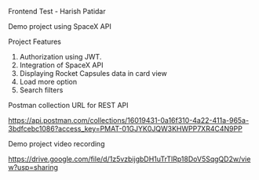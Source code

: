 Frontend Test - Harish Patidar

Demo project using SpaceX API

Project Features

1. Authorization using JWT. 
2. Integration of SpaceX API
3. Displaying Rocket Capsules data in card view
4. Load more option
5. Search filters

Postman collection URL for REST API

https://api.postman.com/collections/16019431-0a16f310-4a22-411a-965a-3bdfcebc1086?access_key=PMAT-01GJYK0JQW3KHWPP7XR4C4N9PP

Demo project video recording

https://drive.google.com/file/d/1z5vzbijgbDH1uTrTlRp18DoV5SqgQD2w/view?usp=sharing
